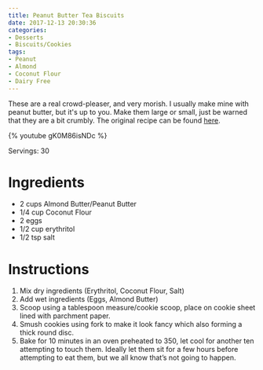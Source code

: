 ```yaml
---
title: Peanut Butter Tea Biscuits
date: 2017-12-13 20:30:36
categories:
- Desserts
- Biscuits/Cookies
tags:
- Peanut
- Almond
- Coconut Flour
- Dairy Free
---
```


These are a real crowd-pleaser, and very morish. I usually make mine with peanut butter, but it's up to you. Make them large or small, just be warned that they are a bit crumbly. The original recipe can be found [here](https://www.reddit.com/r/ketorecipes/comments/4vmzu6/5_ingredient_super_easy_tea_cookies_100_cal3g_net/?st=jb4xf0x6&sh=c2a3c47d).

<!--more-->

{% youtube gK0M86isNDc %}

Servings: 30

# Ingredients
- 2 cups Almond Butter/Peanut Butter
- 1/4 cup Coconut Flour
- 2 eggs
- 1/2 cup erythritol 
- 1/2 tsp salt

# Instructions
1. Mix dry ingredients (Erythritol, Coconut Flour, Salt)
2. Add wet ingredients (Eggs, Almond Butter)
3. Scoop using a tablespoon measure/cookie scoop, place on cookie sheet lined with parchment paper.
4. Smush cookies using fork to make it look fancy which also forming a thick round disc.
5. Bake for 10 minutes in an oven preheated to 350, let cool for another ten attempting to touch them. Ideally let them sit for a few hours before attempting to eat them, but we all know that’s not going to happen.
